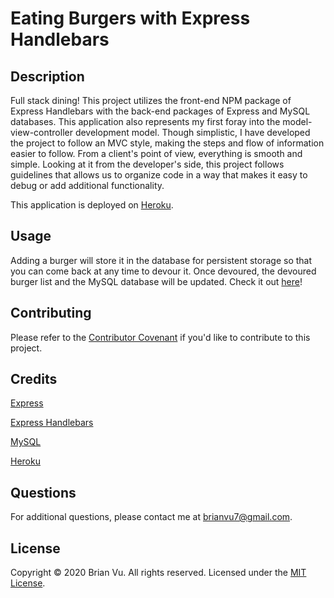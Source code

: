 # Eating Burgers with Express Handlebars

## Description
    
Full stack dining! This project utilizes the front-end NPM package of Express Handlebars with the back-end packages of Express and MySQL databases. This application also represents my first foray into the model-view-controller development model. Though simplistic, I have developed the project to follow an MVC style, making the steps and flow of information easier to follow. From a client's point of view, everything is smooth and simple. Looking at it from the developer's side, this project follows guidelines that allows us to organize code in a way that makes it easy to debug or add additional functionality.

This application is deployed on [Heroku](https://blooming-peak-41927.herokuapp.com/).
    
## Usage

Adding a burger will store it in the database for persistent storage so that you can come back at any time to devour it. Once devoured, the devoured burger list and the MySQL database will be updated. Check it out [here](https://blooming-peak-41927.herokuapp.com/)!
        
## Contributing
    
Please refer to the [Contributor Covenant](https://www.contributor-covenant.org/) if you'd like to contribute to this project.

## Credits
    
[Express](https://expressjs.com/)

[Express Handlebars](https://www.npmjs.com/package/express-handlebars)

[MySQL](https://www.mysql.com/)

[Heroku](https://www.heroku.com/)
    
## Questions

For additional questions, please contact me at brianvu7@gmail.com.

## License

Copyright © 2020 Brian Vu. All rights reserved. Licensed under the [MIT License](https://github.com/b-vu/burger-handlebars/blob/master/LICENSE).